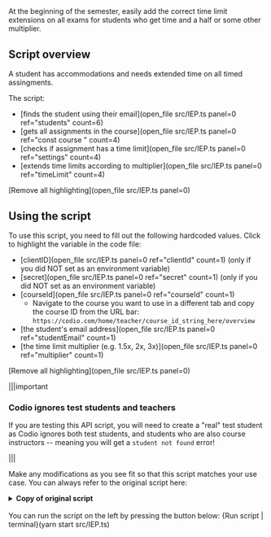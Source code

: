##

At the beginning of the semester, easily add the correct time limit extensions on all exams for students who get time and a half or some other multiplier.

## Script overview
A student has accommodations and needs extended time on all timed assingments.

The script:
* [finds the student using their email](open_file src/IEP.ts panel=0 ref="students" count=6)
* [gets all assignments in the course](open_file src/IEP.ts panel=0 ref="const course " count=4)
* [checks if assignment has a time limit](open_file src/IEP.ts panel=0 ref="settings" count=4)
* [extends time limits according to multiplier](open_file src/IEP.ts panel=0 ref="timeLimit" count=4)

[Remove all highlighting](open_file src/IEP.ts panel=0)

## Using the script
To use this script, you need to fill out the following hardcoded values. Click to highlight the variable in the code file:
* [clientID](open_file src/IEP.ts panel=0 ref="clientId" count=1) (only if you did NOT set as an environment variable)
* [secret](open_file src/IEP.ts panel=0 ref="secret" count=1)  (only if you did NOT set as an environment variable)
* [courseId](open_file src/IEP.ts panel=0 ref="courseId" count=1)
    * Navigate to the course you want to use in a different tab and copy the course ID from the URL bar: `https://codio.com/home/teacher/course_id_string_here/overview`
* [the student's email address](open_file src/IEP.ts panel=0 ref="studentEmail" count=1)
* [the time limit multiplier (e.g. 1.5x, 2x, 3x)](open_file src/IEP.ts panel=0 ref="multiplier" count=1)

[Remove all highlighting](open_file src/IEP.ts panel=0)

|||important
### Codio ignores test students and teachers
If you are testing this API script, you will need to create a "real" test student as Codio ignores both test students, and students who are also course instructors -- meaning you will get a `student not found` error!

|||

Make any modifications as you see fit so that this script matches your use case. You can always refer to the original script here:
<details>
  <summary>
     <b>Copy of original script</b>
  </summary>

```javascript
    require('dotenv').config()
    import codio from 'codio-api-js'
    import _ from 'lodash'
    const api = codio.v1

    const clientId = process.env['CLIENT'] || 'clientId'
    const secret = process.env['SECRET'] || 'secret'

    // hardcoded values
    const courseId = 'courseId'
    const studentEmail = 'student@email.com'
    const multiplier = 1.5

    async function main() {
      await api.auth(clientId, secret)

      const students = await api.course.getStudents(courseId)

      const student = _.find(students, {email: studentEmail})
      if (_.isUndefined(student)) {
          throw new Error(`${studentEmail} student not found`)
      }
      const course = await api.course.info(courseId)
      for (const module of course.modules) {
        console.log(`${module.name} :`)
        for (const assignment of module.assignments) {
          const settings = await api.assignment.getSettings(courseId, assignment.id)
          if (!settings.examMode || !settings.examMode.timedExamMode.enabled) { // not an exam
              continue
          }
          const timeLimit = settings.examMode.timedExamMode.duration * multiplier
          console.log(`Extend ${assignment.name} for Student ${student.name} timelimit to ${timeLimit} minutes`)
          await api.assignment.updateStudentTimeExtension(courseId, assignment.id, student.id, {
              extendedTimeLimit: timeLimit
          })
        }
      }
    }

    main().catch(_ => {
      console.error(_);
      process.exit(1)
    })
```
      
</details>

<br>
You can run the script on the left by pressing the button below:
{Run script | terminal}(yarn start src/IEP.ts)
